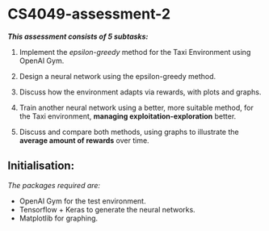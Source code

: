 # CS4049-assessment-2

***This assessment consists of 5 subtasks:***

1. Implement the _epsilon-greedy_ method for the Taxi Environment using OpenAI Gym.

2. Design a neural network using the epsilon-greedy method.

3. Discuss how the environment adapts via rewards, with plots and graphs.

4. Train another neural network using a better, more suitable method, for the Taxi environment, **managing exploitation-exploration** better. 

5. Discuss and compare both methods, using graphs to illustrate the **average amount of rewards** over time. 

## Initialisation: 

_The packages required are:_
- OpenAI Gym for the test environment.
- Tensorflow + Keras to generate the neural networks.
- Matplotlib for graphing.